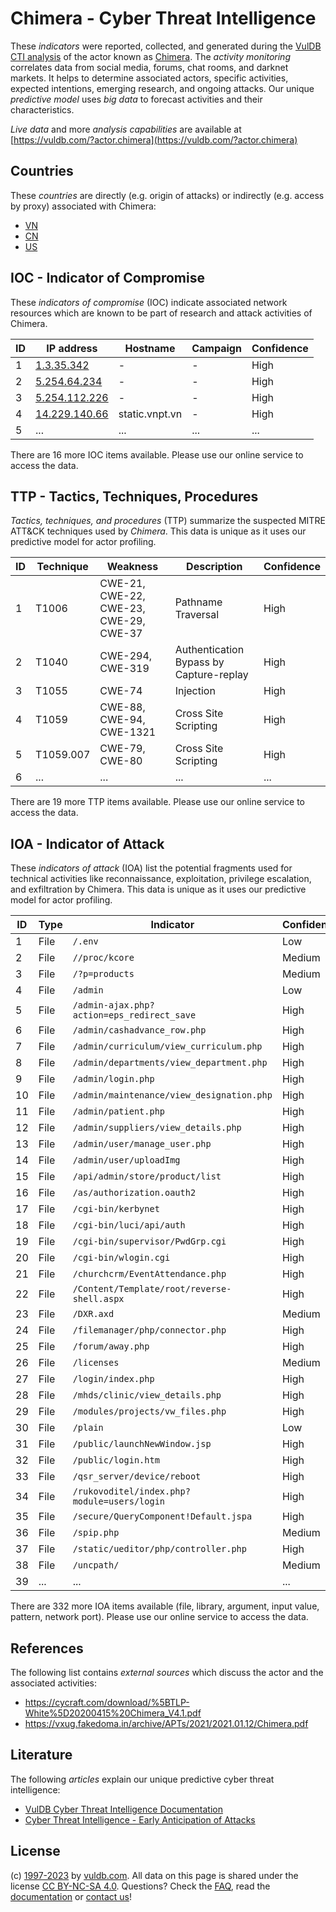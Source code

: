 # Chimera - Cyber Threat Intelligence

These _indicators_ were reported, collected, and generated during the [VulDB CTI analysis](https://vuldb.com/?kb.cti) of the actor known as [Chimera](https://vuldb.com/?actor.chimera). The _activity monitoring_ correlates data from social media, forums, chat rooms, and darknet markets. It helps to determine associated actors, specific activities, expected intentions, emerging research, and ongoing attacks. Our unique _predictive model_ uses _big data_ to forecast activities and their characteristics.

_Live data_ and more _analysis capabilities_ are available at [https://vuldb.com/?actor.chimera](https://vuldb.com/?actor.chimera)

## Countries

These _countries_ are directly (e.g. origin of attacks) or indirectly (e.g. access by proxy) associated with Chimera:

* [VN](https://vuldb.com/?country.vn)
* [CN](https://vuldb.com/?country.cn)
* [US](https://vuldb.com/?country.us)

## IOC - Indicator of Compromise

These _indicators of compromise_ (IOC) indicate associated network resources which are known to be part of research and attack activities of Chimera.

ID | IP address | Hostname | Campaign | Confidence
-- | ---------- | -------- | -------- | ----------
1 | [1.3.35.342](https://vuldb.com/?ip.1.3.35.342) | - | - | High
2 | [5.254.64.234](https://vuldb.com/?ip.5.254.64.234) | - | - | High
3 | [5.254.112.226](https://vuldb.com/?ip.5.254.112.226) | - | - | High
4 | [14.229.140.66](https://vuldb.com/?ip.14.229.140.66) | static.vnpt.vn | - | High
5 | ... | ... | ... | ...

There are 16 more IOC items available. Please use our online service to access the data.

## TTP - Tactics, Techniques, Procedures

_Tactics, techniques, and procedures_ (TTP) summarize the suspected MITRE ATT&CK techniques used by _Chimera_. This data is unique as it uses our predictive model for actor profiling.

ID | Technique | Weakness | Description | Confidence
-- | --------- | -------- | ----------- | ----------
1 | T1006 | CWE-21, CWE-22, CWE-23, CWE-29, CWE-37 | Pathname Traversal | High
2 | T1040 | CWE-294, CWE-319 | Authentication Bypass by Capture-replay | High
3 | T1055 | CWE-74 | Injection | High
4 | T1059 | CWE-88, CWE-94, CWE-1321 | Cross Site Scripting | High
5 | T1059.007 | CWE-79, CWE-80 | Cross Site Scripting | High
6 | ... | ... | ... | ...

There are 19 more TTP items available. Please use our online service to access the data.

## IOA - Indicator of Attack

These _indicators of attack_ (IOA) list the potential fragments used for technical activities like reconnaissance, exploitation, privilege escalation, and exfiltration by Chimera. This data is unique as it uses our predictive model for actor profiling.

ID | Type | Indicator | Confidence
-- | ---- | --------- | ----------
1 | File | `/.env` | Low
2 | File | `//proc/kcore` | Medium
3 | File | `/?p=products` | Medium
4 | File | `/admin` | Low
5 | File | `/admin-ajax.php?action=eps_redirect_save` | High
6 | File | `/admin/cashadvance_row.php` | High
7 | File | `/admin/curriculum/view_curriculum.php` | High
8 | File | `/admin/departments/view_department.php` | High
9 | File | `/admin/login.php` | High
10 | File | `/admin/maintenance/view_designation.php` | High
11 | File | `/admin/patient.php` | High
12 | File | `/admin/suppliers/view_details.php` | High
13 | File | `/admin/user/manage_user.php` | High
14 | File | `/admin/user/uploadImg` | High
15 | File | `/api/admin/store/product/list` | High
16 | File | `/as/authorization.oauth2` | High
17 | File | `/cgi-bin/kerbynet` | High
18 | File | `/cgi-bin/luci/api/auth` | High
19 | File | `/cgi-bin/supervisor/PwdGrp.cgi` | High
20 | File | `/cgi-bin/wlogin.cgi` | High
21 | File | `/churchcrm/EventAttendance.php` | High
22 | File | `/Content/Template/root/reverse-shell.aspx` | High
23 | File | `/DXR.axd` | Medium
24 | File | `/filemanager/php/connector.php` | High
25 | File | `/forum/away.php` | High
26 | File | `/licenses` | Medium
27 | File | `/login/index.php` | High
28 | File | `/mhds/clinic/view_details.php` | High
29 | File | `/modules/projects/vw_files.php` | High
30 | File | `/plain` | Low
31 | File | `/public/launchNewWindow.jsp` | High
32 | File | `/public/login.htm` | High
33 | File | `/qsr_server/device/reboot` | High
34 | File | `/rukovoditel/index.php?module=users/login` | High
35 | File | `/secure/QueryComponent!Default.jspa` | High
36 | File | `/spip.php` | Medium
37 | File | `/static/ueditor/php/controller.php` | High
38 | File | `/uncpath/` | Medium
39 | ... | ... | ...

There are 332 more IOA items available (file, library, argument, input value, pattern, network port). Please use our online service to access the data.

## References

The following list contains _external sources_ which discuss the actor and the associated activities:

* https://cycraft.com/download/%5BTLP-White%5D20200415%20Chimera_V4.1.pdf
* https://vxug.fakedoma.in/archive/APTs/2021/2021.01.12/Chimera.pdf

## Literature

The following _articles_ explain our unique predictive cyber threat intelligence:

* [VulDB Cyber Threat Intelligence Documentation](https://vuldb.com/?kb.cti)
* [Cyber Threat Intelligence - Early Anticipation of Attacks](https://www.scip.ch/en/?labs.20201022)

## License

(c) [1997-2023](https://vuldb.com/?kb.changelog) by [vuldb.com](https://vuldb.com/?kb.about). All data on this page is shared under the license [CC BY-NC-SA 4.0](https://creativecommons.org/licenses/by-nc-sa/4.0/). Questions? Check the [FAQ](https://vuldb.com/?kb.faq), read the [documentation](https://vuldb.com/?kb) or [contact us](https://vuldb.com/?contact)!
